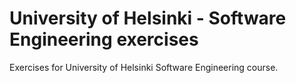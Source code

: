 # University of Helsinki - Software Engineering exercises
Exercises for University of Helsinki Software Engineering course.
